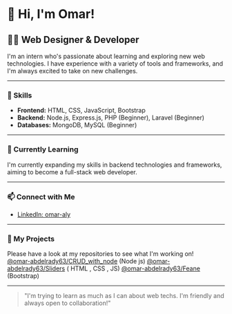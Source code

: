 # 👋 Hi, I'm Omar!

## 👨‍💻 Web Designer & Developer

I'm an intern who's passionate about learning and exploring new web technologies. I have experience with a variety of tools and frameworks, and I'm always excited to take on new challenges.

---

### 🚀 Skills

- **Frontend:** HTML, CSS, JavaScript, Bootstrap
- **Backend:** Node.js, Express.js, PHP (Beginner), Laravel (Beginner)
- **Databases:** MongoDB, MySQL (Beginner)

---

### 🌱 Currently Learning

I'm currently expanding my skills in backend technologies and frameworks, aiming to become a full-stack web developer.

---

### 📫 Connect with Me

- [LinkedIn: omar-aly](https://www.linkedin.com/in/omar-aly-7271252b1/)

---

### 📂 My Projects

Please have a look at my repositories to see what I'm working on!   
[@omar-abdelrady63/CRUD_with_node](https://github.com/omar-abdelrady63/CRUD-operations-using-node.js)  (Node js)
[@omar-abdelrady63/Sliders](https://github.com/omar-abdelrady63/Sliders)  ( HTML , CSS , JS)
[@omar-abdelrady63/Feane](https://github.com/omar-abdelrady63/Feane) (Bootstrap)

---

> "I'm trying to learn as much as I can about web techs. I'm friendly and always open to collaboration!"
